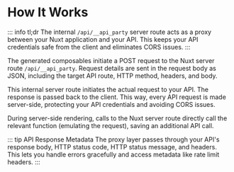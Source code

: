 # How It Works

::: info tl;dr
The internal `/api/__api_party` server route acts as a proxy between your Nuxt application and your API. This keeps your API credentials safe from the client and eliminates CORS issues.
:::

The generated composables initiate a POST request to the Nuxt server route `/api/__api_party`. Request details are sent in the request body as JSON, including the target API route, HTTP method, headers, and body.

This internal server route initiates the actual request to your API. The response is passed back to the client. This way, every API request is made server-side, protecting your API credentials and avoiding CORS issues.

During server-side rendering, calls to the Nuxt server route directly call the relevant function (emulating the request), saving an additional API call.

::: tip API Response Metadata
The proxy layer passes through your API's response body, HTTP status code, HTTP status message, and headers. This lets you handle errors gracefully and access metadata like rate limit headers.
:::
